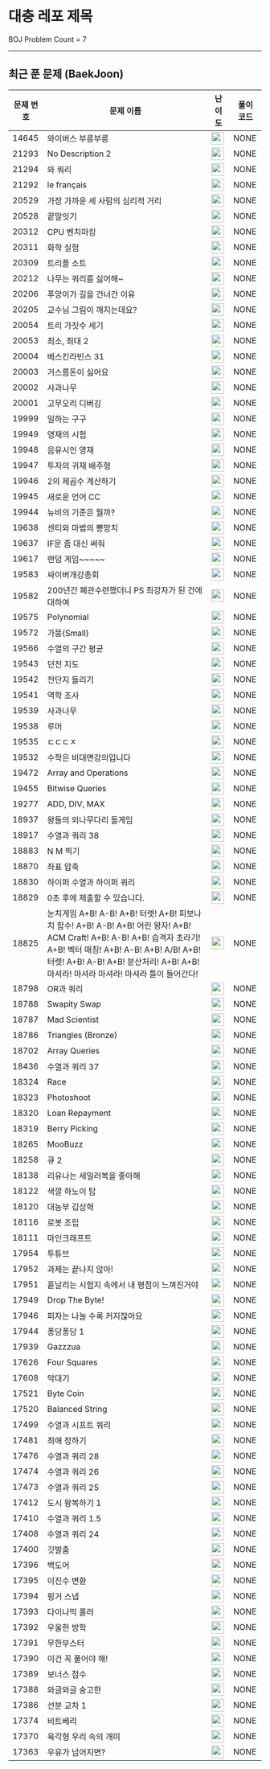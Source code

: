 # 대충 레포 제목

BOJ Problem Count = 7

---

## 최근 푼 문제 (BaekJoon)
| 문제 번호 | 문제 이름 | 난이도 | 풀이 코드 |
| --- | --- | --- | --- |
| 14645 | 와이버스 부릉부릉 | <img height="25px" width="25px=" src="https://static.solved.ac/tier_small/1.svg"/> | NONE |
| 21293 | No Description 2 | <img height="25px" width="25px=" src="https://static.solved.ac/tier_small/0.svg"/> | NONE |
| 21294 | 와 쿼리 | <img height="25px" width="25px=" src="https://static.solved.ac/tier_small/0.svg"/> | NONE |
| 21292 | le français | <img height="25px" width="25px=" src="https://static.solved.ac/tier_small/6.svg"/> | NONE |
| 20529 | 가장 가까운 세 사람의 심리적 거리 | <img height="25px" width="25px=" src="https://static.solved.ac/tier_small/10.svg"/> | NONE |
| 20528 | 끝말잇기 | <img height="25px" width="25px=" src="https://static.solved.ac/tier_small/4.svg"/> | NONE |
| 20312 | CPU 벤치마킹 | <img height="25px" width="25px=" src="https://static.solved.ac/tier_small/10.svg"/> | NONE |
| 20311 | 화학 실험 | <img height="25px" width="25px=" src="https://static.solved.ac/tier_small/11.svg"/> | NONE |
| 20309 | 트리플 소트 | <img height="25px" width="25px=" src="https://static.solved.ac/tier_small/7.svg"/> | NONE |
| 20212 | 나무는 쿼리를 싫어해~ | <img height="25px" width="25px=" src="https://static.solved.ac/tier_small/19.svg"/> | NONE |
| 20206 | 푸앙이가 길을 건너간 이유 | <img height="25px" width="25px=" src="https://static.solved.ac/tier_small/9.svg"/> | NONE |
| 20205 | 교수님 그림이 깨지는데요? | <img height="25px" width="25px=" src="https://static.solved.ac/tier_small/5.svg"/> | NONE |
| 20054 | 트리 가짓수 세기 | <img height="25px" width="25px=" src="https://static.solved.ac/tier_small/16.svg"/> | NONE |
| 20053 | 최소, 최대 2 | <img height="25px" width="25px=" src="https://static.solved.ac/tier_small/3.svg"/> | NONE |
| 20004 | 베스킨라빈스 31 | <img height="25px" width="25px=" src="https://static.solved.ac/tier_small/7.svg"/> | NONE |
| 20003 | 거스름돈이 싫어요 | <img height="25px" width="25px=" src="https://static.solved.ac/tier_small/10.svg"/> | NONE |
| 20002 | 사과나무 | <img height="25px" width="25px=" src="https://static.solved.ac/tier_small/11.svg"/> | NONE |
| 20001 | 고무오리 디버깅 | <img height="25px" width="25px=" src="https://static.solved.ac/tier_small/5.svg"/> | NONE |
| 19999 | 일하는 구구 | <img height="25px" width="25px=" src="https://static.solved.ac/tier_small/0.svg"/> | NONE |
| 19949 | 영재의 시험 | <img height="25px" width="25px=" src="https://static.solved.ac/tier_small/8.svg"/> | NONE |
| 19948 | 음유시인 영재 | <img height="25px" width="25px=" src="https://static.solved.ac/tier_small/8.svg"/> | NONE |
| 19947 | 투자의 귀재 배주형 | <img height="25px" width="25px=" src="https://static.solved.ac/tier_small/6.svg"/> | NONE |
| 19946 | 2의 제곱수 계산하기 | <img height="25px" width="25px=" src="https://static.solved.ac/tier_small/4.svg"/> | NONE |
| 19945 | 새로운 언어 CC | <img height="25px" width="25px=" src="https://static.solved.ac/tier_small/4.svg"/> | NONE |
| 19944 | 뉴비의 기준은 뭘까? | <img height="25px" width="25px=" src="https://static.solved.ac/tier_small/2.svg"/> | NONE |
| 19638 | 센티와 마법의 뿅망치 | <img height="25px" width="25px=" src="https://static.solved.ac/tier_small/10.svg"/> | NONE |
| 19637 | IF문 좀 대신 써줘 | <img height="25px" width="25px=" src="https://static.solved.ac/tier_small/8.svg"/> | NONE |
| 19617 | 랜덤 게임~~~~~ | <img height="25px" width="25px=" src="https://static.solved.ac/tier_small/0.svg"/> | NONE |
| 19583 | 싸이버개강총회 | <img height="25px" width="25px=" src="https://static.solved.ac/tier_small/10.svg"/> | NONE |
| 19582 | 200년간 폐관수련했더니 PS 최강자가 된 건에 대하여 | <img height="25px" width="25px=" src="https://static.solved.ac/tier_small/12.svg"/> | NONE |
| 19575 | Polynomial | <img height="25px" width="25px=" src="https://static.solved.ac/tier_small/5.svg"/> | NONE |
| 19572 | 가뭄(Small) | <img height="25px" width="25px=" src="https://static.solved.ac/tier_small/3.svg"/> | NONE |
| 19566 | 수열의 구간 평균 | <img height="25px" width="25px=" src="https://static.solved.ac/tier_small/14.svg"/> | NONE |
| 19543 | 던전 지도 | <img height="25px" width="25px=" src="https://static.solved.ac/tier_small/15.svg"/> | NONE |
| 19542 | 전단지 돌리기 | <img height="25px" width="25px=" src="https://static.solved.ac/tier_small/12.svg"/> | NONE |
| 19541 | 역학 조사 | <img height="25px" width="25px=" src="https://static.solved.ac/tier_small/16.svg"/> | NONE |
| 19539 | 사과나무 | <img height="25px" width="25px=" src="https://static.solved.ac/tier_small/10.svg"/> | NONE |
| 19538 | 루머 | <img height="25px" width="25px=" src="https://static.solved.ac/tier_small/12.svg"/> | NONE |
| 19535 | ㄷㄷㄷㅈ | <img height="25px" width="25px=" src="https://static.solved.ac/tier_small/13.svg"/> | NONE |
| 19532 | 수학은 비대면강의입니다 | <img height="25px" width="25px=" src="https://static.solved.ac/tier_small/4.svg"/> | NONE |
| 19472 | Array and Operations | <img height="25px" width="25px=" src="https://static.solved.ac/tier_small/25.svg"/> | NONE |
| 19455 | Bitwise Queries | <img height="25px" width="25px=" src="https://static.solved.ac/tier_small/26.svg"/> | NONE |
| 19277 | ADD, DIV, MAX | <img height="25px" width="25px=" src="https://static.solved.ac/tier_small/25.svg"/> | NONE |
| 18937 | 왕들의 외나무다리 돌게임 | <img height="25px" width="25px=" src="https://static.solved.ac/tier_small/18.svg"/> | NONE |
| 18917 | 수열과 쿼리 38 | <img height="25px" width="25px=" src="https://static.solved.ac/tier_small/6.svg"/> | NONE |
| 18883 | N M 찍기 | <img height="25px" width="25px=" src="https://static.solved.ac/tier_small/3.svg"/> | NONE |
| 18870 | 좌표 압축 | <img height="25px" width="25px=" src="https://static.solved.ac/tier_small/9.svg"/> | NONE |
| 18830 | 하이퍼 수열과 하이퍼 쿼리 | <img height="25px" width="25px=" src="https://static.solved.ac/tier_small/20.svg"/> | NONE |
| 18829 | 0초 후에 제출할 수 있습니다. | <img height="25px" width="25px=" src="https://static.solved.ac/tier_small/0.svg"/> | NONE |
| 18825 | 눈치게임 A+B! A-B! A+B! 터렛! A+B! 피보나치 함수! A+B! A-B! A+B! 어린 왕자! A+B! ACM Craft! A+B! A-B! A+B! 습격자 초라기! A+B! 벡터 매칭! A+B! A-B! A+B! A/B! A+B! 터렛! A+B! A-B! A+B! 분산처리! A+B! A+B! 마셔라! 마셔라 마셔라! 마셔라 틀이 들어간다! | <img height="25px" width="25px=" src="https://static.solved.ac/tier_small/0.svg"/> | NONE |
| 18798 | OR과 쿼리 | <img height="25px" width="25px=" src="https://static.solved.ac/tier_small/21.svg"/> | NONE |
| 18788 | Swapity Swap | <img height="25px" width="25px=" src="https://static.solved.ac/tier_small/9.svg"/> | NONE |
| 18787 | Mad Scientist | <img height="25px" width="25px=" src="https://static.solved.ac/tier_small/5.svg"/> | NONE |
| 18786 | Triangles (Bronze) | <img height="25px" width="25px=" src="https://static.solved.ac/tier_small/5.svg"/> | NONE |
| 18702 | Array Queries | <img height="25px" width="25px=" src="https://static.solved.ac/tier_small/25.svg"/> | NONE |
| 18436 | 수열과 쿼리 37 | <img height="25px" width="25px=" src="https://static.solved.ac/tier_small/15.svg"/> | NONE |
| 18324 | Race | <img height="25px" width="25px=" src="https://static.solved.ac/tier_small/13.svg"/> | NONE |
| 18323 | Photoshoot | <img height="25px" width="25px=" src="https://static.solved.ac/tier_small/5.svg"/> | NONE |
| 18320 | Loan Repayment | <img height="25px" width="25px=" src="https://static.solved.ac/tier_small/15.svg"/> | NONE |
| 18319 | Berry Picking | <img height="25px" width="25px=" src="https://static.solved.ac/tier_small/14.svg"/> | NONE |
| 18265 | MooBuzz | <img height="25px" width="25px=" src="https://static.solved.ac/tier_small/6.svg"/> | NONE |
| 18258 | 큐 2 | <img height="25px" width="25px=" src="https://static.solved.ac/tier_small/7.svg"/> | NONE |
| 18138 | 리유나는 세일러복을 좋아해 | <img height="25px" width="25px=" src="https://static.solved.ac/tier_small/16.svg"/> | NONE |
| 18122 | 색깔 하노이 탑 | <img height="25px" width="25px=" src="https://static.solved.ac/tier_small/17.svg"/> | NONE |
| 18120 | 대농부 김상혁 | <img height="25px" width="25px=" src="https://static.solved.ac/tier_small/18.svg"/> | NONE |
| 18116 | 로봇 조립 | <img height="25px" width="25px=" src="https://static.solved.ac/tier_small/13.svg"/> | NONE |
| 18111 | 마인크래프트 | <img height="25px" width="25px=" src="https://static.solved.ac/tier_small/8.svg"/> | NONE |
| 17954 | 투튜브 | <img height="25px" width="25px=" src="https://static.solved.ac/tier_small/14.svg"/> | NONE |
| 17952 | 과제는 끝나지 않아! | <img height="25px" width="25px=" src="https://static.solved.ac/tier_small/8.svg"/> | NONE |
| 17951 | 흩날리는 시험지 속에서 내 평점이 느껴진거야 | <img height="25px" width="25px=" src="https://static.solved.ac/tier_small/12.svg"/> | NONE |
| 17949 | Drop The Byte! | <img height="25px" width="25px=" src="https://static.solved.ac/tier_small/5.svg"/> | NONE |
| 17946 | 피자는 나눌 수록 커지잖아요 | <img height="25px" width="25px=" src="https://static.solved.ac/tier_small/4.svg"/> | NONE |
| 17944 | 퐁당퐁당 1 | <img height="25px" width="25px=" src="https://static.solved.ac/tier_small/3.svg"/> | NONE |
| 17939 | Gazzzua | <img height="25px" width="25px=" src="https://static.solved.ac/tier_small/10.svg"/> | NONE |
| 17626 | Four Squares | <img height="25px" width="25px=" src="https://static.solved.ac/tier_small/6.svg"/> | NONE |
| 17608 | 막대기 | <img height="25px" width="25px=" src="https://static.solved.ac/tier_small/4.svg"/> | NONE |
| 17521 | Byte Coin | <img height="25px" width="25px=" src="https://static.solved.ac/tier_small/6.svg"/> | NONE |
| 17520 | Balanced String | <img height="25px" width="25px=" src="https://static.solved.ac/tier_small/5.svg"/> | NONE |
| 17499 | 수열과 시프트 쿼리 | <img height="25px" width="25px=" src="https://static.solved.ac/tier_small/8.svg"/> | NONE |
| 17481 | 최애 정하기 | <img height="25px" width="25px=" src="https://static.solved.ac/tier_small/17.svg"/> | NONE |
| 17476 | 수열과 쿼리 28 | <img height="25px" width="25px=" src="https://static.solved.ac/tier_small/25.svg"/> | NONE |
| 17474 | 수열과 쿼리 26 | <img height="25px" width="25px=" src="https://static.solved.ac/tier_small/24.svg"/> | NONE |
| 17473 | 수열과 쿼리 25 | <img height="25px" width="25px=" src="https://static.solved.ac/tier_small/26.svg"/> | NONE |
| 17412 | 도시 왕복하기 1 | <img height="25px" width="25px=" src="https://static.solved.ac/tier_small/16.svg"/> | NONE |
| 17410 | 수열과 쿼리 1.5 | <img height="25px" width="25px=" src="https://static.solved.ac/tier_small/22.svg"/> | NONE |
| 17408 | 수열과 쿼리 24 | <img height="25px" width="25px=" src="https://static.solved.ac/tier_small/18.svg"/> | NONE |
| 17400 | 깃발춤 | <img height="25px" width="25px=" src="https://static.solved.ac/tier_small/16.svg"/> | NONE |
| 17396 | 백도어 | <img height="25px" width="25px=" src="https://static.solved.ac/tier_small/11.svg"/> | NONE |
| 17395 | 이진수 변환 | <img height="25px" width="25px=" src="https://static.solved.ac/tier_small/11.svg"/> | NONE |
| 17394 | 핑거 스냅 | <img height="25px" width="25px=" src="https://static.solved.ac/tier_small/11.svg"/> | NONE |
| 17393 | 다이나믹 롤러 | <img height="25px" width="25px=" src="https://static.solved.ac/tier_small/8.svg"/> | NONE |
| 17392 | 우울한 방학 | <img height="25px" width="25px=" src="https://static.solved.ac/tier_small/10.svg"/> | NONE |
| 17391 | 무한부스터 | <img height="25px" width="25px=" src="https://static.solved.ac/tier_small/10.svg"/> | NONE |
| 17390 | 이건 꼭 풀어야 해! | <img height="25px" width="25px=" src="https://static.solved.ac/tier_small/8.svg"/> | NONE |
| 17389 | 보너스 점수 | <img height="25px" width="25px=" src="https://static.solved.ac/tier_small/4.svg"/> | NONE |
| 17388 | 와글와글 숭고한 | <img height="25px" width="25px=" src="https://static.solved.ac/tier_small/2.svg"/> | NONE |
| 17386 | 선분 교차 1 | <img height="25px" width="25px=" src="https://static.solved.ac/tier_small/13.svg"/> | NONE |
| 17374 | 비트베리 | <img height="25px" width="25px=" src="https://static.solved.ac/tier_small/9.svg"/> | NONE |
| 17370 | 육각형 우리 속의 개미 | <img height="25px" width="25px=" src="https://static.solved.ac/tier_small/12.svg"/> | NONE |
| 17363 | 우유가 넘어지면? | <img height="25px" width="25px=" src="https://static.solved.ac/tier_small/5.svg"/> | NONE |
